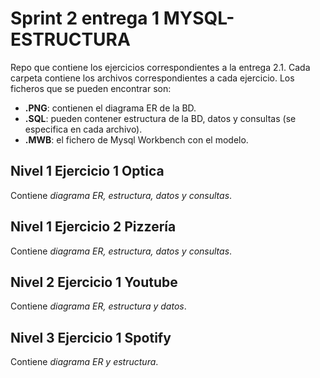 # Sprint 2 entrega 1 MYSQL-ESTRUCTURA
Repo que contiene los ejercicios correspondientes a la entrega 2.1. Cada carpeta contiene los archivos correspondientes a cada ejercicio. Los ficheros que se pueden encontrar son:
- **.PNG**: contienen el diagrama ER de la BD.
- **.SQL**: pueden contener estructura de la BD, datos y consultas (se especifica en cada archivo).
- **.MWB**: el fichero de Mysql Workbench con el modelo.

## Nivel 1 Ejercicio 1 Optica
Contiene *diagrama ER, estructura, datos y consultas*.
## Nivel 1 Ejercicio 2 Pizzería
Contiene *diagrama ER, estructura, datos y consultas*.
## Nivel 2 Ejercicio 1 Youtube
Contiene *diagrama ER, estructura y datos*.
## Nivel 3 Ejercicio 1 Spotify
Contiene *diagrama ER y estructura*.